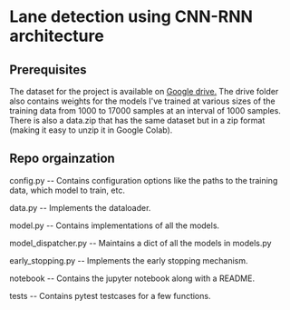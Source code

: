 # Lane detection using CNN-RNN architecture

## Prerequisites
The dataset for the project is available on [Google drive.](https://drive.google.com/drive/folders/1HWVEEQMefz1nlmxbjhKJinBpRwp4QVC7?usp=sharing)
The drive folder also contains weights for the models I've trained at various sizes of the training data from 1000 to 17000 samples at an interval of 1000 samples.
There is also a data.zip that has the same dataset but in a zip format (making it easy to unzip it in Google Colab).

## Repo orgainzation
config.py -- Contains configuration options like the paths to the training data, which model to train, etc.

data.py -- Implements the dataloader.

model.py -- Contains implementations of all the models.

model_dispatcher.py -- Maintains a dict of all the models in models.py

early_stopping.py -- Implements the early stopping mechanism.

notebook -- Contains the jupyter notebook along with a README.

tests -- Contains pytest testcases for a few functions.

